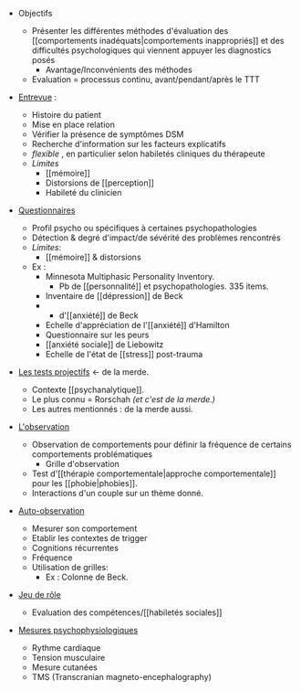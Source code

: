 
- Objectifs
	- Présenter les différentes méthodes d'évaluation des [[comportements inadéquats|comportements inappropriés]] et des difficultés psychologiques qui viennent appuyer les diagnostics posés 
		- Avantage/Inconvénients des méthodes 
	- Evaluation = processus continu, avant/pendant/après le TTT


- <u>Entrevue</u> :
	- Histoire du patient
	- Mise en place relation 
	- Vérifier la présence de symptômes DSM
	- Recherche d'information sur les facteurs explicatifs 
	- *flexible* , en particulier selon habiletés cliniques du thérapeute 
	- *Limites*
		- [[mémoire]] 
		- Distorsions de [[perception]]
		- Habileté du clinicien 

- <u>Questionnaires</u> 
	- Profil psycho ou spécifiques à certaines psychopathologies
	- Détection & degré d'impact/de sévérité des problèmes rencontrés
	- *Limites*:
		- [[mémoire]] & distorsions 
	- Ex : 
		- Minnesota Multiphasic Personality Inventory. 
			- Pb de [[personnalité]] et psychopathologies. 335 items. 
		- Inventaire de [[dépression]] de Beck 
		- - d'[[anxiété]] de Beck 
		- Echelle d'appréciation de l'[[anxiété]] d'Hamilton
		- Questionnaire sur les peurs 
		- [[anxiété sociale]] de Liebowitz 
		- Echelle de l'état de [[stress]] post-trauma 

- <u>Les tests projectifs</u> <- de la merde. 
	- Contexte [[psychanalytique]].
	- Le plus connu = Rorschah *(et c'est de la merde.)*
	- Les autres mentionnés : de la merde aussi.

- <u>L'observation</u> 
	- Observation de comportements pour définir la fréquence de certains comportements problématiques 
		- Grille d'observation
	- Test d'[[thérapie comportementale|approche comportementale]] pour les [[phobie|phobies]]. 
	- Interactions d'un couple sur un thème donné. 

- <u>Auto-observation</u>
	- Mesurer son comportement
	- Etablir les contextes de trigger 
	- Cognitions récurrentes
	- Fréquence 
	- Utilisation de grilles:
		- Ex : Colonne de Beck. 

- <u>Jeu de rôle</u>
	- Evaluation des compétences/[[habiletés sociales]] 
- <u>Mesures psychophysiologiques </u>
	- Rythme cardiaque
	- Tension musculaire 
	- Mesure cutanées 
	- TMS (Transcranian magneto-encephalography) 

